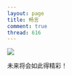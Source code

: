 ```yaml
---
layout: page
title: 畅言
comment: true
thread: 616
---
```



![](http://ww3.sinaimg.cn/mw690/8d2c8ff6gw1edi3bbr41vj20m30dm74q.jpg)


未来将会如此得精彩！
